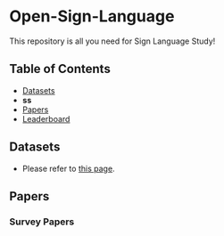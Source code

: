 # Open-Sign-Language
This repository is all you need for Sign Language Study!

## Table of Contents
- [Datasets](#datasets)
-   **ss**  
- [Papers](#papers)
- [Leaderboard](#leaderboard)


## Datasets
- Please refer to [this page](helper/datasets.md).

## Papers
### Survey Papers
